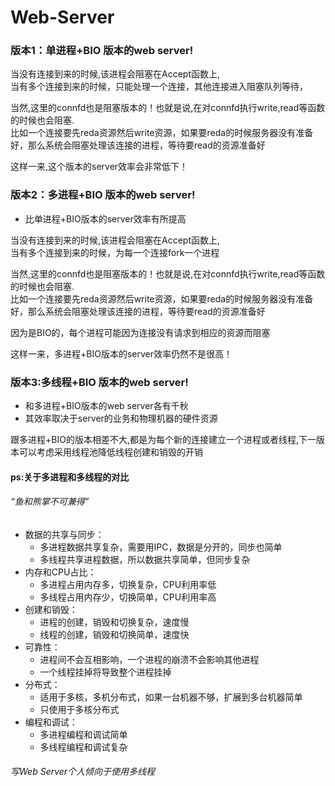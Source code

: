 # Web-Server

### 版本1：单进程+BIO 版本的web server!  
  
  当没有连接到来的时候,该进程会阻塞在Accept函数上,  
  当有多个连接到来的时候，只能处理一个连接，其他连接进入阻塞队列等待，  
  
  当然,这里的connfd也是阻塞版本的！也就是说,在对connfd执行write,read等函数的时候也会阻塞.  
  比如一个连接要先reda资源然后write资源，如果要reda的时候服务器没有准备好，那么系统会阻塞处理该连接的进程，等待要read的资源准备好  
  
  这样一来,这个版本的server效率会非常低下！
  
  
  
### 版本2：多进程+BIO 版本的web server!

  * 比单进程+BIO版本的server效率有所提高  

  当没有连接到来的时候,该进程会阻塞在Accept函数上,  
  当有多个连接到来的时候，为每一个连接fork一个进程  

  当然,这里的connfd也是阻塞版本的！也就是说,在对connfd执行write,read等函数的时候也会阻塞.  
  比如一个连接要先reda资源然后write资源，如果要reda的时候服务器没有准备好，那么系统会阻塞处理该连接的进程，等待要read的资源准备好  

  因为是BIO的，每个进程可能因为连接没有请求到相应的资源而阻塞

  这样一来，多进程+BIO版本的server效率仍然不是很高！


### 版本3:多线程+BIO 版本的web server!
  
  * 和多进程+BIO版本的web server各有千秋
  * 其效率取决于server的业务和物理机器的硬件资源  
  
跟多进程+BIO的版本相差不大,都是为每个新的连接建立一个进程或者线程,下一版本可以考虑采用线程池降低线程创建和销毁的开销


#### ps:关于多进程和多线程的对比
###### “鱼和熊掌不可兼得”  
  * 数据的共享与同步：
    * 多进程数据共享复杂，需要用IPC，数据是分开的，同步也简单
    * 多线程共享进程数据，所以数据共享简单，但同步复杂
  * 内存和CPU占比：
    * 多进程占用内存多，切换复杂，CPU利用率低
    * 多线程占用内存少，切换简单，CPU利用率高  
  * 创建和销毁：
    * 进程的创建，销毁和切换复杂，速度慢
    * 线程的创建，销毁和切换简单，速度快
  * 可靠性：  
    * 进程间不会互相影响，一个进程的崩溃不会影响其他进程
    * 一个线程挂掉将导致整个进程挂掉
  * 分布式：
    * 适用于多核，多机分布式，如果一台机器不够，扩展到多台机器简单
    * 只使用于多核分布式
  * 编程和调试：  
    * 多进程编程和调试简单
    * 多线程编程和调试复杂
###### 写Web Server个人倾向于使用多线程


    










